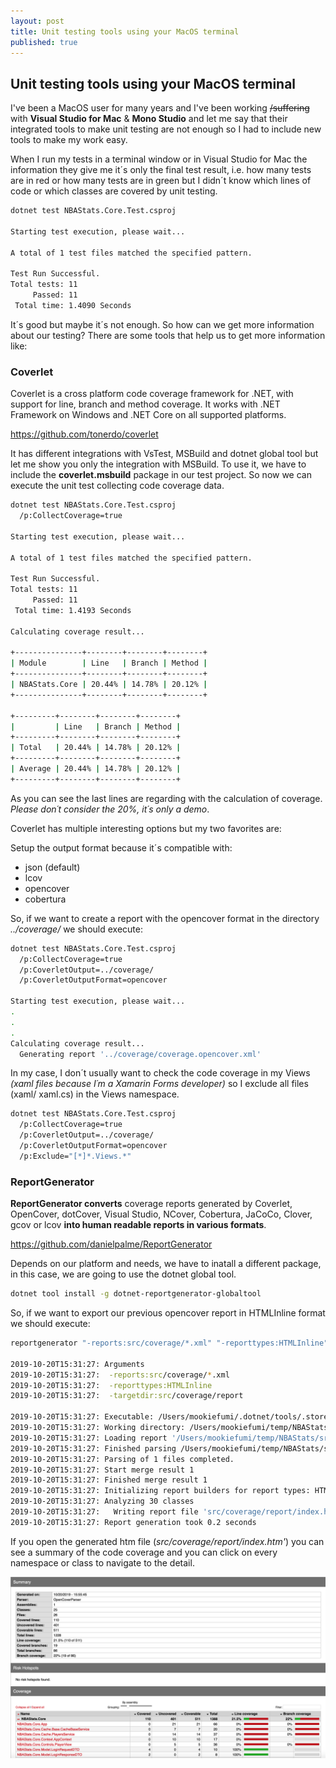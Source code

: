 ```yaml
---
layout: post
title: Unit testing tools using your MacOS terminal
published: true
---
```


## Unit testing tools using your MacOS terminal

I've been a MacOS user for many years and I've been working ~~/suffering~~ with **Visual Studio for Mac** & **Mono Studio** and let me say that their integrated tools to make unit testing are not enough so I had to include new tools to make my work easy.

When I run my tests in a terminal window or in Visual Studio for Mac the information they give me it´s only the final test result, i.e. how many tests are in red or how many tests are in green but I didn´t know which lines of code or which classes are covered by unit testing.

```bash
dotnet test NBAStats.Core.Test.csproj

Starting test execution, please wait...

A total of 1 test files matched the specified pattern.

Test Run Successful.
Total tests: 11
     Passed: 11
 Total time: 1.4090 Seconds
```

It´s good but maybe it´s not enough. So how can we get more information about our testing? There are some tools that help us to get more information like:

### Coverlet

Coverlet is a cross platform code coverage framework for .NET, with support for line, branch and method coverage. It works with .NET Framework on Windows and .NET Core on all supported platforms.

<https://github.com/tonerdo/coverlet>

It has different integrations with VsTest, MSBuild and dotnet global tool but let me show you only the integration with MSBuild. To use it, we have to include the **coverlet.msbuild** package in our test project. So now we can execute the unit test collecting code coverage data.

```bash
dotnet test NBAStats.Core.Test.csproj
  /p:CollectCoverage=true

Starting test execution, please wait...

A total of 1 test files matched the specified pattern.

Test Run Successful.
Total tests: 11
     Passed: 11
 Total time: 1.4193 Seconds

Calculating coverage result...

+---------------+--------+--------+--------+
| Module        | Line   | Branch | Method |
+---------------+--------+--------+--------+
| NBAStats.Core | 20.44% | 14.78% | 20.12% |
+---------------+--------+--------+--------+

+---------+--------+--------+--------+
|         | Line   | Branch | Method |
+---------+--------+--------+--------+
| Total   | 20.44% | 14.78% | 20.12% |
+---------+--------+--------+--------+
| Average | 20.44% | 14.78% | 20.12% |
+---------+--------+--------+--------+
```

As you can see the last lines are regarding with the calculation of coverage. *Please don´t consider the 20%, it´s only a demo*.

Coverlet has multiple interesting options but my two favorites are:

Setup the output format because it´s compatible with:

* json (default)
* lcov
* opencover
* cobertura

So, if we want to create a report with the opencover format in the directory *../coverage/* we should execute:

```bash
dotnet test NBAStats.Core.Test.csproj
  /p:CollectCoverage=true
  /p:CoverletOutput=../coverage/
  /p:CoverletOutputFormat=opencover

Starting test execution, please wait...
.
.
.
Calculating coverage result...
  Generating report '../coverage/coverage.opencover.xml'
```

In my case, I don´t usually want to check the code coverage in my Views *(xaml files because I´m a Xamarin Forms developer)* so I exclude all files (xaml/ xaml.cs) in the Views namespace.

```bash
dotnet test NBAStats.Core.Test.csproj
  /p:CollectCoverage=true
  /p:CoverletOutput=../coverage/
  /p:CoverletOutputFormat=opencover
  /p:Exclude="[*]*.Views.*"
```

### ReportGenerator

**ReportGenerator converts** coverage reports generated by Coverlet, OpenCover, dotCover, Visual Studio, NCover, Cobertura, JaCoCo, Clover, gcov or lcov **into human readable reports in various formats**.

<https://github.com/danielpalme/ReportGenerator>

Depends on our platform and needs, we have to inatall a different package, in this case, we are going to use the dotnet global tool.

```bash
dotnet tool install -g dotnet-reportgenerator-globaltool
```

So, if we want to export our previous opencover report in HTMLInline format we should execute:

```bash
reportgenerator "-reports:src/coverage/*.xml" "-reporttypes:HTMLInline" "-targetdir:src/coverage/report"

2019-10-20T15:31:27: Arguments
2019-10-20T15:31:27:  -reports:src/coverage/*.xml
2019-10-20T15:31:27:  -reporttypes:HTMLInline
2019-10-20T15:31:27:  -targetdir:src/coverage/report

2019-10-20T15:31:27: Executable: /Users/mookiefumi/.dotnet/tools/.store/dotnet-reportgenerator-globaltool/4.3.1/dotnet-reportgenerator-globaltool/4.3.1/tools/netcoreapp3.0/any/ReportGenerator.Core.dll
2019-10-20T15:31:27: Working directory: /Users/mookiefumi/temp/NBAStats
2019-10-20T15:31:27: Loading report '/Users/mookiefumi/temp/NBAStats/src/coverage/coverage.opencover.xml' 1/1 in memory
2019-10-20T15:31:27: Finished parsing /Users/mookiefumi/temp/NBAStats/src/coverage/coverage.opencover.xml...
2019-10-20T15:31:27: Parsing of 1 files completed.
2019-10-20T15:31:27: Start merge result 1
2019-10-20T15:31:27: Finished merge result 1
2019-10-20T15:31:27: Initializing report builders for report types: HTMLInline
2019-10-20T15:31:27: Analyzing 30 classes
2019-10-20T15:31:27:   Writing report file 'src/coverage/report/index.htm'
2019-10-20T15:31:27: Report generation took 0.2 seconds
```

If you open the generated htm file (*src/coverage/report/index.htm'*) you can see a summary of the code coverage and you can click on every namespace or class to navigate to the detail.

![Html report](images/Screenshot2019-10-20-21.16.29.png)
